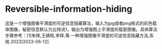 # Reversible-information-hiding
这是一个增强图像平滑度的可逆信息隐藏算法，输入为jpg或者png格式的彩色载体图像，秘密信息默认为比特流1，输出为增强图上平滑度的载密图像。具体算法步骤参考：[1]朱辉,王婧晗,李晖,等.一种增强图像平滑度的可逆信息隐藏方法,系统.2022[2023-06-12].
